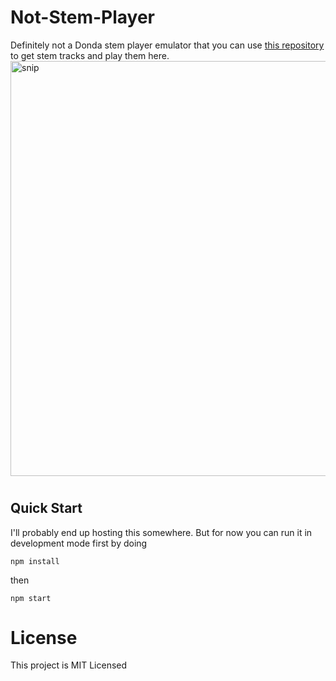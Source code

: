# Not-Stem-Player
Definitely not a Donda stem player emulator that you can use [this repository](https://github.com/krystalgamer/stem-player-emulator) to get stem tracks and play them here.
<img width="664" alt="snip" src="https://user-images.githubusercontent.com/50720185/161412834-02d6840e-df7a-4381-ad0a-58981ec3bec9.PNG">

#
## Quick Start
I'll probably end up hosting this somewhere. But for now you can run it in development mode first by doing
```
npm install
```
then
```
npm start
```

# License
This project is MIT Licensed